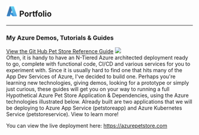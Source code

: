 ## <img style="width:6%;opacity:80%;" src="azure.svg"> Portfolio

---

### My Azure Demos, Tutorials & Guides

[View the Git Hub Pet Store Reference Guide](/azure-cloud/petstore)
<a href="https://github.com/chtrembl/azure-cloud/raw/main/petstore/petstore_architecture.png?raw=true" target="_blank"><img src="https://github.com/chtrembl/azure-cloud/raw/main/petstore/petstore_architecture.png?raw=true"/></a>
<br>
Often, it is handy to have an N-Tiered Azure architected deployment ready to go, complete with functional code, CI/CD and various services for you to experiment with. Since it is usually hard to find one that hits many of the App Dev Services of Azure, I've decided to build one. Perhaps you're learning new technologies, giving demos, looking for a prototype or simply just curious, these guides will get you on your way to running a full Hypothetical Azure Pet Store Application & Dependencies, using the Azure technologies illustrated below. Already built are two applications that we will be deploying to Azure App Service (petstoreapp) and Azure Kubernetes Service (petstoreservice). View to learn more!
<p>
You can view the live deployment here: <a href="https://azurepetstore.com" target="_blank">https://azurepetstore.com</a>
